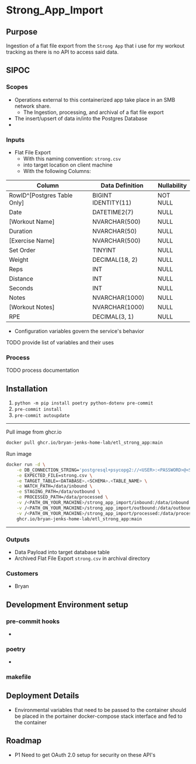# Strong_App_Import

## Purpose

Ingestion of a flat file export from the `Strong App` that i use for my workout tracking as there is no API to access said data.

## SIPOC

### Scopes

- Operations external to this containerized app take place in an SMB network share.
  - The Ingestion, processing, and archival of a flat file export
- The insert/upsert of data in/into the Postgres Database
-

### Inputs

- Flat File Export
  - With this naming convention: `strong.csv`
  - into target location on client machine
  - With the following Columns:

| Column                      | Data Definition     | Nullability |
| --------------------------- | ------------------- | ----------- |
| RowID^[Postgres Table Only] | BIGINT IDENTITY(11) | NOT NULL    |
| Date                        | DATETIME2(7)        | NULL        |
| [Workout Name]              | NVARCHAR(500)       | NULL        |
| Duration                    | NVARCHAR(50)        | NULL        |
| [Exercise Name]             | NVARCHAR(500)       | NULL        |
| Set Order                   | TINYINT             | NULL        |
| Weight                      | DECIMAL(18, 2)      | NULL        |
| Reps                        | INT                 | NULL        |
| Distance                    | INT                 | NULL        |
| Seconds                     | INT                 | NULL        |
| Notes                       | NVARCHAR(1000)      | NULL        |
| [Workout Notes]             | NVARCHAR(1000)      | NULL        |
| RPE                         | DECIMAL(3, 1)       | NULL        |

- Configuration variables govern the service's behavior

TODO provide list of variables and their uses

### Process

TODO process documentation

## Installation

1. `python -m pip install poetry python-dotenv pre-commit`
1. `pre-commit install`
1. `pre-commit autoupdate`

---

Pull image from ghcr.io

```sh
docker pull ghcr.io/bryan-jenks-home-lab/etl_strong_app:main
```

Run image

```sh
docker run -d \
    -e DB_CONNECTION_STRING='postgresql+psycopg2://<USER>:<PASSWORD>@<SERVER>:<PORT>/<DATABASE>' \
    -e EXPECTED_FILE=strong.csv \
    -e TARGET_TABLE=<DATABASE>.<SCHEMA>.<TABLE_NAME> \
    -e WATCH_PATH=/data/inbound \
    -e STAGING_PATH=/data/outbound \
    -e PROCESSED_PATH=/data/processed \
    -v /<PATH_ON_YOUR_MACHINE>/strong_app_import/inbound:/data/inbound \
    -v /<PATH_ON_YOUR_MACHINE>/strong_app_import/outbound:/data/outbound \
    -v /<PATH_ON_YOUR_MACHINE>/strong_app_import/processed:/data/processed \
    ghcr.io/bryan-jenks-home-lab/etl_strong_app:main
```

---

### Outputs

- Data Payload into target database table
- Archived Flat File Export `strong.csv` in archival directory

### Customers

- Bryan

## Development Environment setup <!-- DOC finish fleshing out this section -->

### pre-commit hooks

-

### poetry

-

### makefile

## Deployment Details

- Environmental variables that need to be passed to the container should be placed in the portainer docker-compose stack interface and fed to the container

## Roadmap

- P1 Need to get OAuth 2.0 setup for security on these API's
